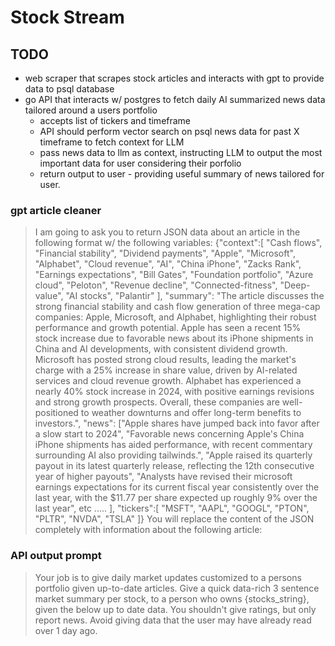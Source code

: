 
# Stock Stream

## TODO
- web scraper that scrapes stock articles and interacts with gpt to provide data to psql database
- go API that interacts w/ postgres to fetch daily AI summarized news data tailored around a users portfolio
  - accepts list of tickers and timeframe
  - API should perform vector search on psql news data for past X timeframe to fetch context for LLM
  - pass news data to llm as context, instructing LLM to output the most important data for user considering their porfolio
  - return output to user - providing useful summary of news tailored for user. 

### gpt article cleaner
 > I am going to ask you to return JSON data about an article in the following format w/ the following variables:
 {"context":[
  "Cash flows",
  "Financial stability",
  "Dividend payments",
  "Apple",
  "Microsoft",
  "Alphabet",
  "Cloud revenue",
  "AI",
  "China iPhone",
  "Zacks Rank",
  "Earnings expectations",
  "Bill Gates",
  "Foundation portfolio",
  "Azure cloud",
  "Peloton",
  "Revenue decline",
  "Connected-fitness",
  "Deep-value",
  "AI stocks",
  "Palantir"
],
"summary": "The article discusses the strong financial stability and cash flow generation of three mega-cap companies: Apple, Microsoft, and Alphabet, highlighting their robust performance and growth potential. Apple has seen a recent 15% stock increase due to favorable news about its iPhone shipments in China and AI developments, with consistent dividend growth. Microsoft has posted strong cloud results, leading the market's charge with a 25% increase in share value, driven by AI-related services and cloud revenue growth. Alphabet has experienced a nearly 40% stock increase in 2024, with positive earnings revisions and strong growth prospects. Overall, these companies are well-positioned to weather downturns and offer long-term benefits to investors.",
"news": ["Apple shares have jumped back into favor after a slow start to 2024", "Favorable news concerning Apple's China iPhone shipments has aided performance, with recent commentary surrounding AI also providing tailwinds.", "Apple raised its quarterly payout in its latest quarterly release, reflecting the 12th consecutive year of higher payouts", "Analysts have revised their microsoft earnings expectations for its current fiscal year consistently over the last year, with the $11.77 per share expected up roughly 9% over the last year", etc ..... ],
"tickers":[
    "MSFT",
    "AAPL",
    "GOOGL",
    "PTON",
    "PLTR",
    "NVDA",
    "TSLA"
]}
You will replace the content of the JSON completely with information about the following article:

### API output prompt
> Your job is to give daily market updates customized to a persons portfolio given up-to-date articles. 
Give a quick data-rich 3 sentence market summary per stock, to a person who owns {stocks_string}, given the below up to date data. You shouldn't give ratings, but only report news. Avoid giving data that the user may have already read over 1 day ago.
